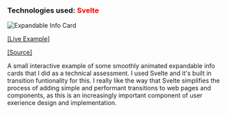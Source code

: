 ### Technologies used: <span style="color:red">Svelte</span>

![Expandable Info Card](https://bluephosphor.github.io/portfolio/asset/img/projects/info_card.png)  

<a class="source-link" target="_blank" href="https://bluephosphor.github.io/portfolio/asset/example/info-cards/index.html">[Live Example]</a>

<a class="source-link" target="_blank" href="https://github.com/bluephosphor/expandable-info-page/tree/main/src">[Source]</a>

A small interactive example of some smoothly animated expandable info cards that I did as a technical assessment. I used Svelte and it's built in transition funtionality for this. I really like the way that Svelte simplifies the process of adding simple and performant transitions to web pages and components, as this is an increasingly important component of user exerience design and implementation.
